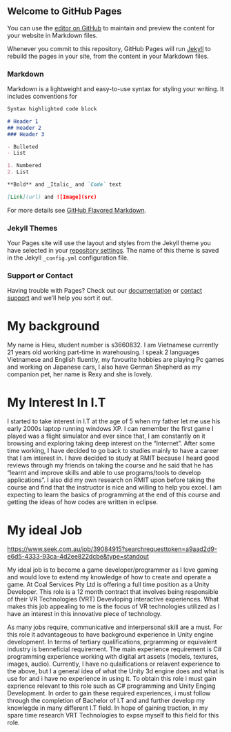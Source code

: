 ## Welcome to GitHub Pages

You can use the [editor on GitHub](https://github.com/hieule123/My-profile-/edit/master/README.md) to maintain and preview the content for your website in Markdown files.

Whenever you commit to this repository, GitHub Pages will run [Jekyll](https://jekyllrb.com/) to rebuild the pages in your site, from the content in your Markdown files.

### Markdown

Markdown is a lightweight and easy-to-use syntax for styling your writing. It includes conventions for

```markdown
Syntax highlighted code block

# Header 1
## Header 2
### Header 3

- Bulleted
- List

1. Numbered
2. List

**Bold** and _Italic_ and `Code` text

[Link](url) and ![Image](src)
```

For more details see [GitHub Flavored Markdown](https://guides.github.com/features/mastering-markdown/).

### Jekyll Themes

Your Pages site will use the layout and styles from the Jekyll theme you have selected in your [repository settings](https://github.com/hieule123/My-profile-/settings). The name of this theme is saved in the Jekyll `_config.yml` configuration file.

### Support or Contact

Having trouble with Pages? Check out our [documentation](https://help.github.com/categories/github-pages-basics/) or [contact support](https://github.com/contact) and we’ll help you sort it out.



# My background  
My name is Hieu, student number is s3660832. I am Vietnamese currently 21 years old working part-time in warehousing. I speak 2 languages Vietnamese and English fluently, my favourite hobbies are playing Pc games and working on Japanese cars, I also have German Shepherd as my companion pet, her name is Rexy and she is lovely. 

# My Interest In I.T 
I started to take interest in I.T at the age of 5 when my father let me use his early 2000s laptop running windows XP. I can remember the first game I played was a flight simulator and ever since that, I am constantly on it browsing and exploring taking deep interest on the “Internet”. After some time working, I have decided to go back to studies mainly to have a career that I am interest in. I have decided to study at RMIT because I heard good reviews through my friends on taking the course and he said that he has “learnt and improve skills and able to use programs/tools to develop applications”. I also did my own research on RMIT upon before taking the course and find that the instructor is nice and willing to help you excel. I am expecting to learn the basics of programming at the end of this course and getting the ideas of how codes are written in eclipse.


# My ideal Job 
https://www.seek.com.au/job/39084915?searchrequesttoken=a9aad2d9-e6d5-4333-93ca-4d2ee822dcbe&type=standout


My ideal job is to become a game developer/programmer as I love gaming and would love to extend my knowledge of how to create and operate a game. At Coal Services Pty Ltd is offering a full time position as a Unity Developer. This role is a 12 month contract that involves being responsible of their VR Technologies (VRT) Devevloping interactive experiences. What makes this job appealing to me is the focus of VR technologies utilized as I have an interest in this innovative piece of technology.

As many jobs require, communicative and interpersonal skill are a must. For this role it advantageous to have background  experience in Unity engine development. In terms of tertiary qualifications, prgramming or equivalent industry is benneficial requirement. The main experience requirement is C# programming experience working with digital art assets (models, textures, images, audio).
Currently, I have no qulaifications or relavent experience to the above, but I a general idea of what the Unity 3d engine does and what is use for and i have no experience in using it. 
To obtain this role i must gain exprience relevant to this role such as C# programming and Unity Enging Development. In order to gain these required experiences, i must follow through the completion of Bachelor of I.T and and further develop my knowlegde in many different I.T field. In hope of gaining traction, in my spare time research VRT Technologies to expse myself to this field for this role. 




